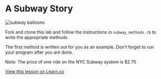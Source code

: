 

# A Subway Story

![subway balloons](http://1.media.collegehumor.cvcdn.com/28/26/beeb4cb32e3896b1659854ad8977c847-the-new-york-city-subway-what-you-can-expect.jpg)

Fork and clone this lab and follow the instructions in `subway_methods.rb` to write the appropriate methods. 

The first method is written out for you as an example. Don't forget to run your program after you are done.

Note: The price of one ride on the NYC Subway system is $2.75

<a href='https://learn.co/lessons/hs-ruby-2-methods-practice-lab' data-visibility='hidden'>View this lesson on Learn.co</a>
